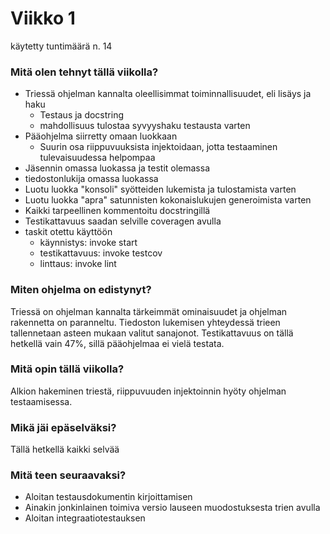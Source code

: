 # Viikko 1

käytetty tuntimäärä n. 14

### Mitä olen tehnyt tällä viikolla?

- Triessä ohjelman kannalta oleellisimmat toiminnallisuudet, eli lisäys ja haku
  - Testaus ja docstring
  - mahdollisuus tulostaa syvyyshaku testausta varten
- Pääohjelma siirretty omaan luokkaan
  - Suurin osa riippuvuuksista injektoidaan, jotta testaaminen tulevaisuudessa helpompaa
- Jäsennin omassa luokassa ja testit olemassa
- tiedostonlukija omassa luokassa
- Luotu luokka "konsoli" syötteiden lukemista ja tulostamista varten
- Luotu luokka "apra" satunnisten kokonaislukujen generoimista varten
- Kaikki tarpeellinen kommentoitu docstringillä
- Testikattavuus saadan selville coveragen avulla
- taskit otettu käyttöön
  - käynnistys: invoke start
  - testikattavuus: invoke testcov
  - linttaus: invoke lint

### Miten ohjelma on edistynyt?

Triessä on ohjelman kannalta tärkeimmät ominaisuudet ja ohjelman rakennetta on paranneltu. Tiedoston lukemisen yhteydessä trieen tallennetaan asteen mukaan valitut sanajonot. Testikattavuus on tällä hetkellä vain 47%, sillä pääohjelmaa ei vielä testata.

### Mitä opin tällä viikolla?

Alkion hakeminen triestä, riippuvuuden injektoinnin hyöty ohjelman testaamisessa.

### Mikä jäi epäselväksi?

Tällä hetkellä kaikki selvää

### Mitä teen seuraavaksi?

- Aloitan testausdokumentin kirjoittamisen
- Ainakin jonkinlainen toimiva versio lauseen muodostuksesta trien avulla
- Aloitan integraatiotestauksen
